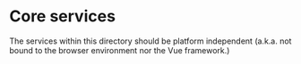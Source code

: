# Core services

The services within this directory should be platform independent (a.k.a. not bound to the browser environment nor the Vue framework.)